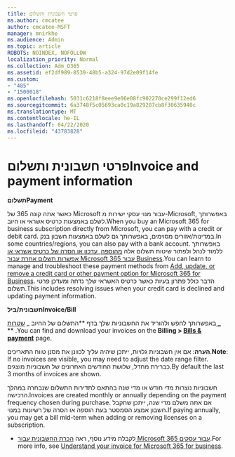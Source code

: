 ```yaml
---
title: פרטי חשבונית ותשלום
ms.author: cmcatee
author: cmcatee-MSFT
manager: mnirkhe
ms.audience: Admin
ms.topic: article
ROBOTS: NOINDEX, NOFOLLOW
localization_priority: Normal
ms.collection: Adm_O365
ms.assetid: ef2df989-8539-48b5-a324-97d2e09f14fe
ms.custom:
- "485"
- "1500018"
ms.openlocfilehash: 5031c6218f8eee9e06e08fc902270ce299f12ed6
ms.sourcegitcommit: 6a3748f5c05693ca0c19a829287cb8f30635940c
ms.translationtype: MT
ms.contentlocale: he-IL
ms.lasthandoff: 04/22/2020
ms.locfileid: "43783828"
---
```

# <a name="invoice-and-payment-information"></a><span data-ttu-id="20021-102">פרטי חשבונית ותשלום</span><span class="sxs-lookup"><span data-stu-id="20021-102">Invoice and payment information</span></span>

<span data-ttu-id="20021-103">**תשלום**</span><span class="sxs-lookup"><span data-stu-id="20021-103">**Payment**</span></span>

<span data-ttu-id="20021-104">כאשר אתה קונה 365 של Microsoft עבור מנוי עסקי ישירות מ-Microsoft, באפשרותך לשלם באמצעות כרטיס אשראי או חיוב.</span><span class="sxs-lookup"><span data-stu-id="20021-104">When you buy an Microsoft 365 for business subscription directly from Microsoft, you can pay with a credit or debit card.</span></span>  <span data-ttu-id="20021-105">במדינות/אזורים מסוימים, באפשרותך גם לשלם באמצעות חשבון בנק.</span><span class="sxs-lookup"><span data-stu-id="20021-105">In some countries/regions, you can also pay with a bank account.</span></span>  <span data-ttu-id="20021-106">באפשרותך ללמוד לנהל ולפתור שיטות תשלום אלה [מהוספה, עדכון או הסרה של כרטיס אשראי או אפשרות תשלום אחרת עבור Microsoft 365 עבור Business](https://go.microsoft.com/fwlink/?linkid=2118133).</span><span class="sxs-lookup"><span data-stu-id="20021-106">You can learn to manage and troubleshoot these payment methods from [Add, update, or remove a credit card or other payment option for Microsoft 365 for Business](https://go.microsoft.com/fwlink/?linkid=2118133).</span></span>  <span data-ttu-id="20021-107">הדבר כולל פתרון בעיות כאשר כרטיס האשראי שלך נדחה ומעדכן פרטי תשלום.</span><span class="sxs-lookup"><span data-stu-id="20021-107">This includes resolving issues when your credit card is declined and updating payment information.</span></span>

<span data-ttu-id="20021-108">**חשבונית/ביל**</span><span class="sxs-lookup"><span data-stu-id="20021-108">**Invoice/Bill**</span></span>

<span data-ttu-id="20021-109">באפשרותך לחפש ולהוריד את החשבוניות שלך בדף \*\*התשלום של החיוב _ [שטרות _](https://go.microsoft.com/fwlink/p/?linkid=848039) \*\* .</span><span class="sxs-lookup"><span data-stu-id="20021-109">You can find and download your invoices on the **Billing > [Bills & payment](https://go.microsoft.com/fwlink/p/?linkid=848039)** page.</span></span>  

<span data-ttu-id="20021-110">**הערה**: אם אין חשבוניות גלויות, ייתכן שיהיה עליך לכוונן את מסנן טווח התאריכים.</span><span class="sxs-lookup"><span data-stu-id="20021-110">**Note**: If no invoices are visible, you may need to adjust the date range filter.</span></span>  <span data-ttu-id="20021-111">כברירת מחדל, שלושת החודשים האחרונים של חשבוניות מוצגים.</span><span class="sxs-lookup"><span data-stu-id="20021-111">By default the last 3 months of invoices are shown.</span></span>

<span data-ttu-id="20021-112">חשבוניות נוצרות מדי חודש או מדי שנה בהתאם לתדירות התשלום שנבחרה במהלך הרכישה.</span><span class="sxs-lookup"><span data-stu-id="20021-112">Invoices are created monthly or annually depending on the payment frequency chosen during purchase.</span></span>  <span data-ttu-id="20021-113">אם אתה משלם מדי שנה, ייתכן שתקבל חשבון אמצע הסמסטר בעת הוספה או הסרה של רשיונות במנוי.</span><span class="sxs-lookup"><span data-stu-id="20021-113">If paying annually, you may get a bill mid-term when adding or removing licenses on a subscription.</span></span>
 
- <span data-ttu-id="20021-114">לקבלת מידע נוסף, ראה [הכרת החשבונית עבור Microsoft 365 עבור עסקים](https://go.microsoft.com/fwlink/?linkid=2119101).</span><span class="sxs-lookup"><span data-stu-id="20021-114">For more info, see [Understand your invoice for Microsoft 365 for business](https://go.microsoft.com/fwlink/?linkid=2119101).</span></span>
